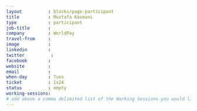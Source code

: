 ```yaml
---
layout          : blocks/page-participant
title           : Mustafa Kasmani
type            : participant
job-title       :
company         : WorldPay
travel-from     :
image           :
linkedin        :
twitter          :
facebook        :
website         :
email           :
when-day        : Tues
ticket          : 1x24
status          : empty
working-sessions:
# add above a comma delimited list of the Working Sessions you would like to attend (use the session's title)
---
```


<!-- put more details about participant here -->
